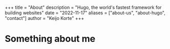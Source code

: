 +++
title = "About"
description = "Hugo, the world's fastest framework for building websites"
date = "2022-11-17"
aliases = ["about-us", "about-hugo", "contact"]
author = "Keijo Korte"
+++

# Something about me

